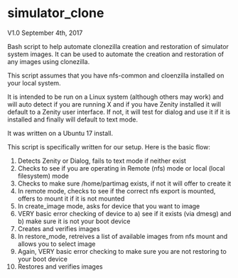 # simulator_clone
V1.0
September 4th, 2017

Bash script to help automate clonezilla creation and restoration of simulator system images. It can be used to automate the creation and restoration of any images using clonezilla.

This script assumes that you have nfs-common and cloenzilla installed on your local system.

It is intended to be run on a Linux system (although others may work) and will auto detect if you are running X and if you have Zenity installed it will default to a Zenity user interface. If not, it will test for dialog and use it if it is installed and finally will default to text mode.

It was written on a Ubuntu 17 install.

This script is specifically written for our setup. Here is the basic flow:

1) Detects Zenity or Dialog, fails to text mode if neither exist
2) Checks to see if you are operating in Remote (nfs) mode or local (local filesystem) mode
3) Checks to make sure /home/partimag exists, if not it will offer to create it
4) In remote mode, checks to see if the correct nfs export is mounted, offers to mount it if it is not mounted
5) In create_image mode, asks for device that you want to image
6) VERY basic error checking of device to a) see if it exists (via dmesg) and b) make sure it is not your boot device
7) Creates and verifies images
8) In restore_mode, retreives a list of available images from nfs mount and allows you to select image
9) Again, VERY basic error checking to make sure you are not restoring to your boot device
10) Restores and verifies images

